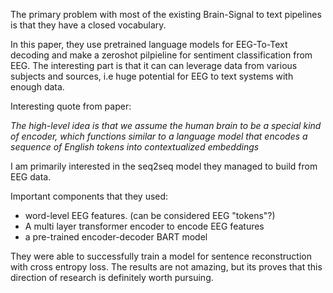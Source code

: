 The primary problem with most of the existing Brain-Signal to text pipelines is that they have a closed vocabulary. 

In this paper, they use pretrained language models for
EEG-To-Text decoding and make a zeroshot pilpieline for sentiment classification from EEG. The interesting part is that it can can leverage data from various subjects and sources, i.e huge potential for EEG to text systems with enough data.

Interesting quote from paper:

*The high-level idea is that we assume the human
brain to be a special kind of encoder, which functions similar to a language model that encodes a sequence of English tokens into contextualized embeddings*

I am primarily interested in the seq2seq model they managed to build from EEG data.

Important components that they used:
- word-level EEG features. (can be considered EEG "tokens"?)
- A multi layer transformer encoder to encode EEG features
- a pre-trained encoder-decoder BART model

They were able to successfully train a model for sentence reconstruction with cross entropy loss. The results are not amazing, but its proves that this direction of research is definitely worth pursuing.